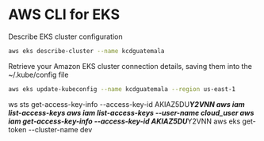 # AWS CLI for EKS

Describe EKS cluster configuration
```bash
aws eks describe-cluster --name kcdguatemala
```

Retrieve your Amazon EKS cluster connection details, saving them into the ~/.kube/config file
```bash
aws eks update-kubeconfig --name kcdguatemala --region us-east-1
```
ws sts get-access-key-info --access-key-id AKIAZ5DU***Y2VNN
aws iam list-access-keys
aws iam list-access-keys --user-name cloud_user
aws iam get-access-key-info --access-key-id AKIAZ5DU***Y2VNN
aws eks get-token --cluster-name dev